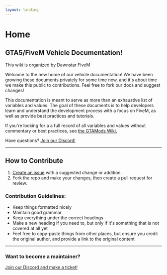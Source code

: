 ```yaml
---
layout: landing
---
```


# Home

## GTA5/FiveM Vehicle Documentation!

This wiki is organized by Dawnstar FiveM

Welcome to the new home of our vehicle documentation! We have been growing these documents privately for some time now, and it's about time we make this public to contributions. Feel free to fork our docs and suggest changes!

This documentation is meant to serve as more than an exhaustive list of variables and values. The goal of these documents is to help developers learn and understand the development process with a focus on FiveM, as well as provide best practices and tutorials.

If you're looking for a a full record of all variables and values without commentary or best practices, see [the GTAMods Wiki.](https://gtamods.com/wiki/Main\_Page)

Have questions? [Join our Discord!](https://discord.gg/zH3k624aSv)

***

## How to Contribute

1. [Create an issue](https://github.com/dwnstr/vehicle-docs/issues/new?labels=Suggestion\&template=suggestion.md\&title=%5BSuggestion%5D) with a suggested change or addition.
2. Fork the repo and make your changes, then create a pull request for review.

### Contribution Guidelines:

* Keep things formatted nicely
* Maintain good grammar
* Keep everything under the correct headings
* Make a new heading if you need to, but only if it's something that is not covered at all yet
* Feel free to copy-paste things from other places, but ensure you credit the original author, and provide a link to the original content

***

### Want to become a maintainer?

[Join our Discord and make a ticket!](https://discord.gg/zH3k624aSv)
